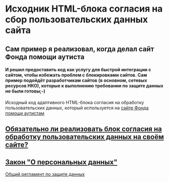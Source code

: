 # Исходник HTML-блока согласия на сбор пользовательских данных сайта

## Сам пример я реализовал, когда делал сайт Фонда помощи аутиста

#### И решил предоставить код как услугу для быстрой интеграции с сайтом, чтобы избежать проблем с блокировками сайтов. Сам пример подойдёт разработчикам сайтов (в основном, сетевых ресурсов НКО), которые к выполнению требовании по защите данных не были готовы;-)

 Исходный код адаптивного HTML-блока согласия на обработку пользовательских данных, который используется на [сайте Фонда помощи аутистам](https://good-adults.ru/)

 [Обязательно ли реализовать блок согласия на обработку пользовательских данных на своём сайте?](https://platformalp.ru/blog/izmienieniia-v-zakonie-piersonalnykh-dannykh/)
 ----------------------------------------------------------------------------
 [Закон "О персональных данных"](https://rg.ru/2006/07/29/personaljnye-dannye-dok.html)
 ----------------------------------------------------------------------------
 [Общий регламент по защите данных](https://ogdpr.eu/ru)

